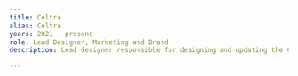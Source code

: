 ```yaml
---
title: Celtra
alias: Celtra
years: 2021 - present
role: Lead Designer, Marketing and Brand
description: Lead designer responsible for designing and updating the Celtra homepage and marketing pages. Concept and design brand campaigns, social graphics, event marketing, and print. Help maintain brand consistency across teams and disciplines, help non-designers ship high-quality work.

---
```

